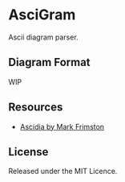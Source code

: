 # AsciGram

Ascii diagram parser.

## Diagram Format

WIP

## Resources

* [Ascidia by Mark Frimston](https://github.com/Frimkron/Ascidia)

## License

Released under the MIT Licence.
